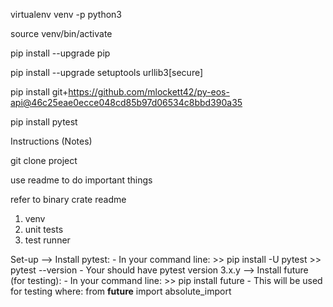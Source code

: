 virtualenv venv -p python3

source venv/bin/activate

pip install --upgrade pip

pip install --upgrade setuptools urllib3[secure]

pip install git+https://github.com/mlockett42/py-eos-api@46c25eae0ecce048cd85b97d06534c8bbd390a35

pip install pytest


Instructions (Notes)

git clone project

use readme to do important things

refer to binary crate readme

1. venv
2. unit tests
3. test runner


Set-up
--> Install pytest:
    - In your command line:
        >> pip install -U pytest
        >> pytest --version
    - Your should have pytest version 3.x.y
--> Install future (for testing):
    - In your command line:
        >> pip install future
    - This will be used for testing where:
        from __future__ import absolute_import
